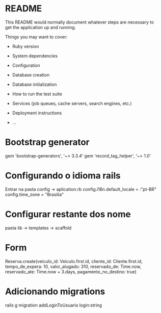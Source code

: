 # README

This README would normally document whatever steps are necessary to get the
application up and running.

Things you may want to cover:

* Ruby version

* System dependencies

* Configuration

* Database creation

* Database initialization

* How to run the test suite

* Services (job queues, cache servers, search engines, etc.)

* Deployment instructions

* ...

 
# Bootstrap generator
gem 'bootstrap-generators', '~> 3.3.4'
gem 'record_tag_helper', '~> 1.0'


# Configurando o idioma rails 
Entrar na pasta config -> aplication.rb 
    config.i18n.default_locale = :"pt-BR"
    config.time_zone = "Brasilia"

# Configurar restante dos nome
pasta lib -> templates -> scaffold

# Form
Reserva.create(veiculo_id: Veiculo.first.id, cliente_id: Cliente.first.id, tempo_de_espera: 10, valor_alugado: 310, reservado_de: Time.now, reservado_ate: Time.now + 3.days, pagamento_no_destino: true)

# Adicionando migrations
rails g migration addLoginToUsuario login:string

